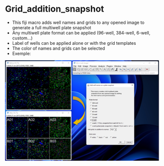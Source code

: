 # Grid_addition_snapshot
* This fiji macro adds well names and grids to any opened image to generate a full multiwell plate snapshot
* Any multiwell plate format can be applied (96-well, 384-well, 6-well, custom...)
* Label of wells  can be applied alone or with the grid templates
* The color of names and grids can be selected
* Exemple:

![Image](Example_grid_addition.png)
